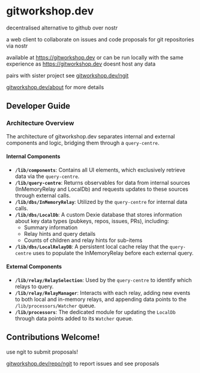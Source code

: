 # gitworkshop.dev

decentralised alternative to github over nostr

a web client to collaborate on issues and code proposals for git repositories via nostr

available at https://gitworkshop.dev or can be run locally with the same experience as https://gitworkshop.dev doesnt host any data

pairs with sister project see [gitworkshop.dev/ngit](https://gitworkshop.dev/ngit)

[gitworkshop.dev/about](https://gitworkshop.dev/about) for more details

## Developer Guide

### Architecture Overview

The architecture of gitworkshop.dev separates internal and external components and logic, bridging them through a `query-centre`.

#### Internal Components

- **`/lib/components`**: Contains all UI elements, which exclusively retrieve data via the `query-centre`.
- **`/lib/query-centre`**: Returns observables for data from internal sources (InMemoryRelay and LocalDb) and requests updates to these sources through external calls.
- **`/lib/dbs/InMemoryRelay`**: Utilized by the `query-centre` for internal data calls.
- **`/lib/dbs/LocalDb`**: A custom Dexie database that stores information about key data types (pubkeys, repos, issues, PRs), including:
  - Summary information
  - Relay hints and query details
  - Counts of children and relay hints for sub-items
- **`/lib/dbs/LocalRelayDB`**: A persistent local cache relay that the `query-centre` uses to populate the InMemoryRelay before each external query.

#### External Components

- **`/lib/relay/RelaySelection`**: Used by the `query-centre` to identify which relays to query.
- **`/lib/relay/RelayManager`**: Interacts with each relay, adding new events to both local and in-memory relays, and appending data points to the `/lib/processors/Watcher` queue.
- **`/lib/processors`**: The dedicated module for updating the `LocalDb` through data points added to its `Watcher` queue.

## Contributions Welcome!

use ngit to submit proposals!

[gitworkshop.dev/repo/ngit](https://gitworkshop.dev/repo/gitworkshop) to report issues and see proposals
